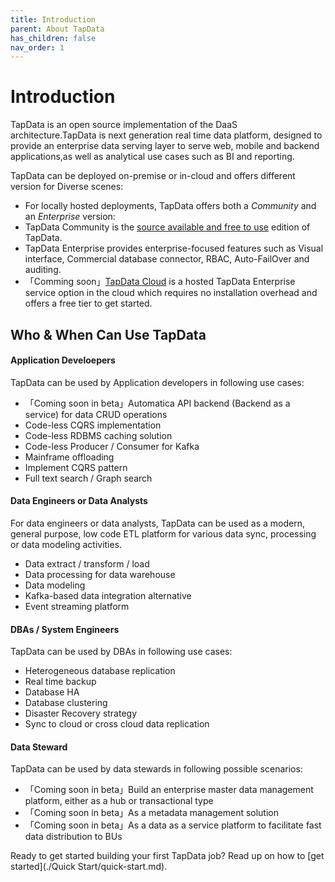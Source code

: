 ```yaml
---
title: Introduction
parent: About TapData
has_children: false
nav_order: 1
---
```

# Introduction

TapData  is an open source implementation of the DaaS architecture.TapData is next generation real time data platform,  designed to provide an enterprise data serving layer to serve web, mobile and backend applications,as well as analytical use cases such as BI and reporting.  

TapData can be deployed on-premise or in-cloud and offers different version for Diverse scenes:

-  For locally hosted deployments, TapData offers both a *Community* and an *Enterprise* version:
  - TapData Community is the [source available and free to use](https://github.com/tapdata/tapdata) edition of TapData.
  - TapData Enterprise provides enterprise-focused features such as Visual interface, Commercial database connector, RBAC, Auto-FailOver and auditing.
- 「Comming soon」[TapData Cloud](https://tapdata.net/tapdata-cloud.html) is a hosted TapData Enterprise service option in the cloud which requires no installation overhead and offers a free tier to get started.

## Who & When Can Use TapData

#### Application Develoepers

TapData can be used by Application developers in following use cases:

- 「Coming soon in beta」Automatica API backend (Backend as a service) for data CRUD operations
- Code-less CQRS implementation
- Code-less RDBMS caching solution
- Code-less Producer / Consumer for Kafka 
- Mainframe offloading
- Implement CQRS pattern
- Full text search / Graph search 

#### Data Engineers or Data Analysts

For data engineers or data analysts,  TapData can be used as a modern, general purpose, low code ETL platform for various data sync, processing or data modeling activities.

- Data extract / transform / load
- Data processing for data warehouse
- Data modeling
- Kafka-based data integration alternative
- Event streaming platform

#### DBAs / System Engineers

TapData can be used by DBAs in following use cases:

- Heterogeneous database replication
- Real time backup
- Database HA
- Database clustering 
- Disaster Recovery strategy
- Sync to cloud or cross cloud data replication

#### Data Steward

TapData can be used by data stewards in following possible scenarios:

- 「Coming soon in beta」Build an enterprise master data management platform, either as a hub or transactional type
- 「Coming soon in beta」As a metadata management solution
- 「Coming soon in beta」As a data as a service platform to facilitate fast data distribution to BUs



Ready to get started building your first TapData job? Read up on how to [get started](./Quick Start/quick-start.md).


